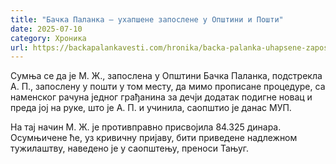 ```yaml
---
title: "Бачка Паланка – ухапшене запослене у Општини и Пошти"
date: 2025-07-10
category: Хроника
url: https://backapalankavesti.com/hronika/backa-palanka-uhapsene-zaposlene-u-opstini-i-posti/
---
```


Сумња се да је М. Ж., запослена у Општини Бачка Паланка, подстрекла А. П., запослену у пошти у том месту, да мимо прописане процедуре, са наменског рачуна једног грађанина за дечји додатак подигне новац и преда јој на руке, што је А. П. и учинила, саопштио је данас МУП.

На тај начин М. Ж. је противправно присвојила 84.325 динара. Осумњичене ће, уз кривичну пријаву, бити приведене надлежном тужилаштву, наведено је у саопштењу, преноси Тањуг.
